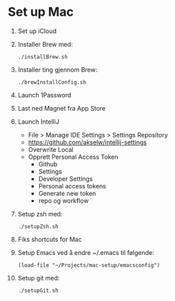 # Set up Mac

1. Set up iCloud 
2. Installer Brew med:

    ```
    ./installBrew.sh
    ```

3. Installer ting gjennom Brew:

    ```
    ./brewInstallConfig.sh
    ```

3. Launch 1Password
4. Last ned Magnet fra App Store
5. Launch IntelliJ
    - File > Manage IDE Settings > Settings Repository
    - https://github.com/akselw/intellij-settings
    - Overwrite Local
    - Opprett Personal Access Token
        - Github
        - Settings
        - Developer Settings
        - Personal access tokens
        - Generate new token
        - repo og workflow
6. Setup zsh med:
   
    ```
    ./setupZsh.sh
    ```

7. Fiks shortcuts for Mac
8. Setup Emacs ved å endre ~/.emacs til følgende:

    ```
    (load-file "~/Projects/mac-setup/emacsconfig")
    ```
9. Setup git med:

    ```
    ./setupGit.sh
    ```
